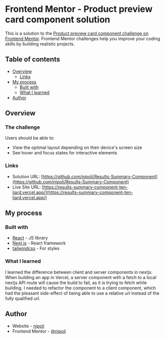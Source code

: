 # Frontend Mentor - Product preview card component solution

This is a solution to the [Product preview card component challenge on Frontend Mentor](https://www.frontendmentor.io/challenges/product-preview-card-component-GO7UmttRfa). Frontend Mentor challenges help you improve your coding skills by building realistic projects.

## Table of contents

- [Overview](#overview)
  - [Links](#links)
- [My process](#my-process)
  - [Built with](#built-with)
  - [What I learned](#what-i-learned)
- [Author](#author)

## Overview

### The challenge

Users should be able to:

- View the optimal layout depending on their device's screen size
- See hover and focus states for interactive elements

### Links

- Solution URL: [https://github.com/njpoli/Results-Summary-Component](https://github.com/njpoli/Results-Summary-Component)
- Live Site URL: [https://results-summary-component-ten-liard.vercel.app/](https://results-summary-component-ten-liard.vercel.app/)

## My process

### Built with

- [React](https://reactjs.org/) - JS library
- [Next.js](https://nextjs.org/) - React framework
- [tailwindcss](https://tailwindcss.com/) - For styles

### What I learned

I learned the difference between client and server components in nextjs. When building an app in Vercel, a server component with a fetch to a local nextjs API route will cause the build to fail, as it is trying to fetch while building. I needed to refactor the component to a client component, which had the pleasant side-effect of being able to use a relative url instead of the fully qualified url.

## Author

- Website - [njpoli](https://www.github.com/njpoli)
- Frontend Mentor - [@njpoli](https://www.frontendmentor.io/profile/njpoli)
